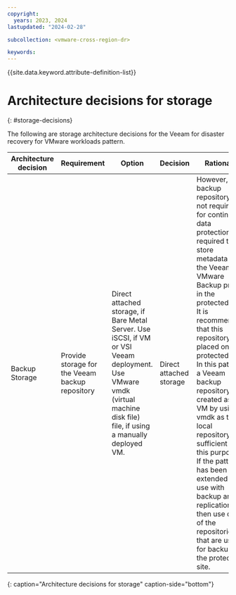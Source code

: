 ```yaml
---
copyright:
  years: 2023, 2024
lastupdated: "2024-02-28"

subcollection: <vmware-cross-region-dr>

keywords:
---
```

{{site.data.keyword.attribute-definition-list}}

# Architecture decisions for storage
{: #storage-decisions}

The following are storage architecture decisions for the Veeam for disaster recovery for VMware workloads pattern.

| Architecture decision | Requirement                           | Option                                                                                                          | Decision      | Rationale                                                                                                                                                                                                                                                                                                                                                                                                                                                                                                                |
| ------------------------------- | ----------------------------------------------- | ------------------------------------------------------------------------------------------------------------------------- | ----------------------- | ---------------------------------------------------------------------------------------------------------------------------------------------------------------------------------------------------------------------------------------------------------------------------------------------------------------------------------------------------------------------------------------------------------------------------------------------------------------------------------------------------------------------------------- |
| Backup Storage                  | Provide storage for the Veeam backup repository | Direct attached storage, if Bare Metal Server. Use iSCSI, if VM or VSI Veeam deployment. Use VMware vmdk (virtual machine disk file) file, if using a manually deployed VM. | Direct attached storage | However, a backup repository is not required for continuous data protection it is required to store metadata for the Veeam VMware Backup proxy in the protected site. It is recommended that this repository is placed on the protected site. In this pattern, a Veeam backup repository, created as a VM by using a vmdk as the local repository is sufficient for this purpose. If the pattern has been extended for use with backup and replication, then use one of the repositories that are used for backup on the protected site. |
{: caption="Architecture decisions for storage" caption-side="bottom"}
